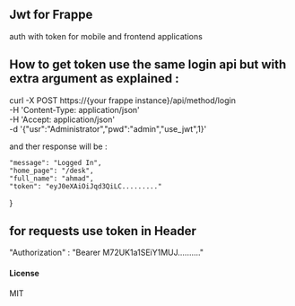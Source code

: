 ## Jwt for Frappe

auth with token for mobile and frontend applications 
## How to get token use the same login api but with extra argument as explained :
curl -X POST https://{your frappe instance}/api/method/login \
     -H 'Content-Type: application/json' \
     -H 'Accept: application/json' \
     -d '{"usr":"Administrator","pwd":"admin","use_jwt",1}'

and ther response will be :

    "message": "Logged In",
    "home_page": "/desk",
    "full_name": "ahmad",
    "token": "eyJ0eXAiOiJqd3QiLC........."
}
## for requests use token in Header 
"Authorization" : "Bearer M72UK1a1SEiY1MUJ.........."


#### License

MIT
